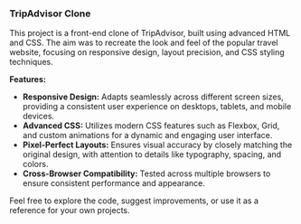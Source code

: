 

### TripAdvisor Clone

This project is a front-end clone of TripAdvisor, built using advanced HTML and CSS. The aim was to recreate the look and feel of the popular travel website, focusing on responsive design, layout precision, and CSS styling techniques. 

**Features:**
- **Responsive Design:** Adapts seamlessly across different screen sizes, providing a consistent user experience on desktops, tablets, and mobile devices.
- **Advanced CSS:** Utilizes modern CSS features such as Flexbox, Grid, and custom animations for a dynamic and engaging user interface.
- **Pixel-Perfect Layouts:** Ensures visual accuracy by closely matching the original design, with attention to details like typography, spacing, and colors.
- **Cross-Browser Compatibility:** Tested across multiple browsers to ensure consistent performance and appearance.

Feel free to explore the code, suggest improvements, or use it as a reference for your own projects.
